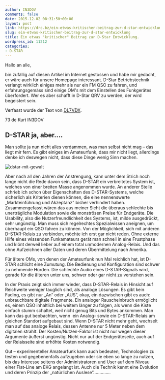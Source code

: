 ```yaml
---
author: IN3DOV
comments: false
date: 2015-12-02 08:31:50+00:00
layout: post
link: https://drc.bz/ein-etwas-kritischer-beitrag-zur-d-star-entwicklung/
slug: ein-etwas-kritischer-beitrag-zur-d-star-entwicklung
title: Ein etwas "kritischer" Beitrag zur D-Star Entwicklung.
wordpress_id: 11212
categories:
- D-STAR
---
```


Hallo an alle,


bin zufällig auf diesen Artikel im Internet gestossen und habe mir gedacht, er wäre auch für unsere Homepage interessant. D-Star Betriebstechnik verlangt wirklich einiges mehr als nur ein FM QSO zu fahren, und erfahrungsgemäss sind einige OM's mit dem Einstellen des Funkgerätes überfordert. Wer es aber schafft in D-Star QRV zu werden, der wird begeistert sein.

Verfasst wurde der Text von [DL7VDX](http://www.dl7vdx.com/rauschen-bald-dstar-linkstrecken-auf-kurzwelle/).

73 de Kurt IN3DOV




## D-STAR ja, aber….


Man sollte ja nun nicht alles verdammen, was man selbst nicht mag – das liegt mir fern. Es gibt einiges im Amateurfunk, dass mir nicht liegt, allerdings denke ich deswegen nicht, dass diese Dinge wenig Sinn machen.

![dstar-mit-gewalt](http://www.dl7vdx.com/wp-content/uploads/2013/02/dstar-mit-gewalt.jpg)

Aber nach all den Jahren der Anstrengung, kann unter dem Strich noch lange nicht die Rede davon sein, dass D-STAR ein verbreitetes System ist, welches von einer breiten Masse angenommen wurde. An anderer Stelle schrieb ich schon über Eigenschaften des D-STAR-Systems, welche sicherlich als Kriterien dienen können, die eine nennenswerte „Markteinführung und Akzeptanz“ bisher verhindert haben. Zusammengefasst wären das aus meiner Sicht die überaus schlechte bis unerträgliche Modulation sowie die monströsen Preise für Endgeräte. Die Usability, also die Nutzerfreundlichkeit des Systems, ist, milde ausgedrückt, sehr ungünstig. Man muss sich regelrechtes Spezialwissen aneignen, um überhaupt ein QSO fahren zu können. Von der Möglichkeit, sich mit anderen D-STAR-Relais zu verbinden, möchte ich erst gar nicht reden. Ohne externe Hilfe eines wissenden Funkamateurs gerät man schnell in eine Frustphase und klönt derweil lieber auf einem total unmodernen Analog-Relais. Und das ohne Aufzeichnen aller Daten und deren Übermittelung nach Amerika.

Für ältere OMs, von denen der Amateurfunk nun Mal reichlich hat, ist D-STAR schlicht eine Zumutung. Die Bedienung und Konfiguration sind schwer zu nehmende Hürden. Die schlechte Audio eines D-STAR-Signals wird, gerade für die älteren unter uns, schwer oder gar nicht zu verstehen sein.

In der Praxis zeigt sich immer wieder, dass D-STAR-Relais in Hinsicht auf Reichweite weniger tauglich sind, als analoge Lösungen. Es gibt kein Fading, es gibt nur „An“ oder „AUS“, okay, ein dazwischen gibt es auch: unbrauchbare digitale Fragmente. Ein analoger Rauscheinbruch ermöglicht es, einem QSO inhaltlich bei weitem länger zu folgen, als wenn die Kiste einfach stumm schaltet, weil nicht genug Bits und Bytes ankommen. Man kann das gut beobachten, wenn  ein Analog- sowie ein D-STAR-Relais am gleichen Standort aufgebaut sind. Wenn D-STAR nicht mehr geht, wechselt man auf das analoge Relais, dessen Antenne nur 5 Meter neben dem digitalen strahlt. Der Kosten/Nutzen-Faktor ist nicht nur wegen dieser Argumente äußerst ungünstig. Nicht nur auf der Endgeräteseite, auch auf der Relaisseite sind erhöhte Kosten notwendig.

Gut – experimenteller Amateurfunk kann auch bedeuten, Technologien zu testen und gegebenenfalls aufzugeben oder sie eben so lange zu nutzen, bis das Interesse seitens der Administratoren und User auf dem Niveau einer Flat-Line am EKG angelangt ist. Auch die Technik kennt eine Evolution und deren Prinzip der „natürlichen Auslese“..............
